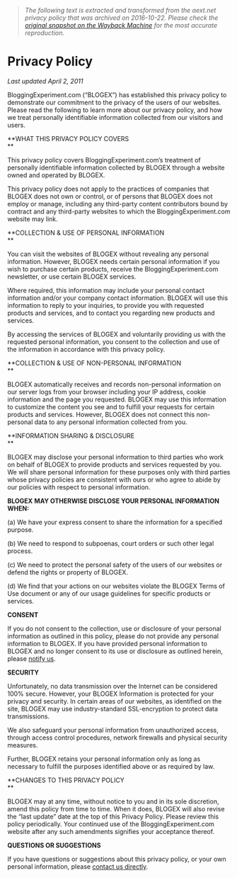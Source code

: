 > *The following text is extracted and transformed from the aext.net privacy policy that was archived on 2016-10-22. Please check the [original snapshot on the Wayback Machine](https://web.archive.org/web/20161022123755id_/http%3A//bloggingexperiment.com/privacy-policy) for the most accurate reproduction.*

# Privacy Policy

_Last updated April 2, 2011_

BloggingExperiment.com (“BLOGEX”) has established this privacy policy to demonstrate our commitment to the privacy of the users of our websites. Please read the following to learn more about our privacy policy, and how we treat personally identifiable information collected from our visitors and users.

**WHAT THIS PRIVACY POLICY COVERS  
**

This privacy policy covers BloggingExperiment.com’s treatment of personally identifiable information collected by BLOGEX through a website owned and operated by BLOGEX.

This privacy policy does not apply to the practices of companies that BLOGEX does not own or control, or of persons that BLOGEX does not employ or manage, including any third-party content contributors bound by contract and any third-party websites to which the BloggingExperiment.com website may link.

**COLLECTION & USE OF PERSONAL INFORMATION  
**

You can visit the websites of BLOGEX without revealing any personal information. However, BLOGEX needs certain personal information if you wish to purchase certain products, receive the BloggingExperiment.com newsletter, or use certain BLOGEX services.

Where required, this information may include your personal contact information and/or your company contact information. BLOGEX will use this information to reply to your inquiries, to provide you with requested products and services, and to contact you regarding new products and services.

By accessing the services of BLOGEX and voluntarily providing us with the requested personal information, you consent to the collection and use of the information in accordance with this privacy policy.

**COLLECTION & USE OF NON-PERSONAL INFORMATION  
**

BLOGEX automatically receives and records non-personal information on our server logs from your browser including your IP address, cookie information and the page you requested. BLOGEX may use this information to customize the content you see and to fulfill your requests for certain products and services. However, BLOGEX does not connect this non-personal data to any personal information collected from you.

**INFORMATION SHARING & DISCLOSURE  
**

BLOGEX may disclose your personal information to third parties who work on behalf of BLOGEX to provide products and services requested by you. We will share personal information for these purposes only with third parties whose privacy policies are consistent with ours or who agree to abide by our policies with respect to personal information.

**BLOGEX** **MAY OTHERWISE DISCLOSE YOUR PERSONAL INFORMATION WHEN:**

(a) We have your express consent to share the information for a specified purpose.

(b) We need to respond to subpoenas, court orders or such other legal process.

(c) We need to protect the personal safety of the users of our websites or defend the rights or property of BLOGEX.

(d) We find that your actions on our websites violate the BLOGEX Terms of Use document or any of our usage guidelines for specific products or services.

**CONSENT**

If you do not consent to the collection, use or disclosure of your personal information as outlined in this policy, please do not provide any personal information to BLOGEX. If you have provided personal information to BLOGEX and no longer consent to its use or disclosure as outlined herein, please [notify us](http://bloggingexperiment.com/contact "Notify Us").

**SECURITY**

Unfortunately, no data transmission over the Internet can be considered 100% secure. However, your BLOGEX Information is protected for your privacy and security. In certain areas of our websites, as identified on the site, BLOGEX may use industry-standard SSL-encryption to protect data transmissions.

We also safeguard your personal information from unauthorized access, through access control procedures, network firewalls and physical security measures.

Further, BLOGEX retains your personal information only as long as necessary to fulfill the purposes identified above or as required by law.

**CHANGES TO THIS PRIVACY POLICY  
**

BLOGEX may at any time, without notice to you and in its sole discretion, amend this policy from time to time. When it does, BLOGEX will also revise the “last update” date at the top of this Privacy Policy. Please review this policy periodically. Your continued use of the BloggingExperiment.com website after any such amendments signifies your acceptance thereof.

**QUESTIONS OR SUGGESTIONS**

If you have questions or suggestions about this privacy policy, or your own personal information, please [contact us directly](http://bloggingexperiment.com/contact "Contact Us Directly").
